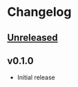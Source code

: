 # Changelog

## [Unreleased](https://github.com/martosaur/instructor_lite/compare/v0.0.5..main)

## v0.1.0

  * Initial release
